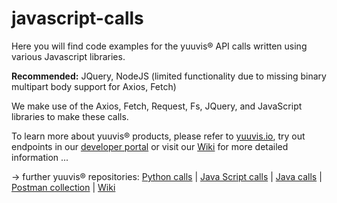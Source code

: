 # javascript-calls
Here you will find code examples for the yuuvis® API calls written using various Javascript libraries.

**Recommended:** JQuery, NodeJS (limited functionality due to missing binary multipart body support for Axios, Fetch)

We make use of the Axios, Fetch, Request, Fs, JQuery, and JavaScript libraries to make these calls.

To learn more about yuuvis® products, please refer to [yuuvis.io](https://yuuvis.io/), try out endpoints in our [developer portal](hhttps://yuuvis.io/Apis) or visit our [Wiki](https://github.com/yuuvis/Documentation/wiki) for more detailed information ...

&rarr; further yuuvis® repositories:
[Python calls](https://github.com/yuuvis/Python-calls) | [Java Script calls](https://github.com/yuuvis/JavaScript-calls) | [Java calls](https://github.com/yuuvis/Java-calls) | [Postman collection](https://github.com/yuuvis/Postman) | [Wiki](https://github.com/yuuvis/documentation)
